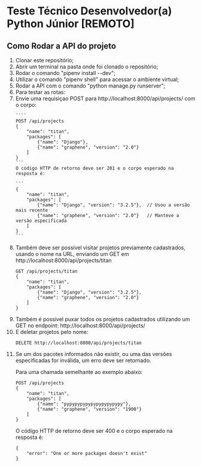 # Teste Técnico Desenvolvedor(a) Python Júnior [REMOTO]

## Como Rodar a API do projeto

<ol>
    <li> Clonar este repositório;
    <li> Abrir um terminal na pasta onde foi clonado o repositório;
    <li> Rodar o comando "pipenv install --dev"; 
    <li> Utilizar o comando "pipenv shell" para acessar o ambiente virtual;
    <li> Rodar a API com o comando "python manage.py runserver";
    <li> Para testar as rotas:</li>
    <li>
      Envie uma requisiçao POST para http://localhost:8000/api/projects/ com o corpo:  
        
    ````
    POST /api/projects
    {
        "name": "titan",
        "packages": [
            {"name": "Django"},
            {"name": "graphene", "version": "2.0"}
        ]
    }
    ```
    O código HTTP de retorno deve ser 201 e o corpo esperado na resposta é:
        
    ```
    {
        "name": "titan",
        "packages": [
            {"name": "Django", "version": "3.2.5"},  // Usou a versão mais recente
            {"name": "graphene", "version": "2.0"}   // Manteve a versão especificada
        ]
    }
    ```
    
</li>
<li>
Também deve ser possível visitar projetos previamente cadastrados, usando o
nome na URL, enviando um GET em http://localhost:8000/api/projects/titan
    
```
GET /api/projects/titan
{
    "name": "titan",
    "packages": [
        {"name": "Django", "version": "3.2.5"},
        {"name": "graphene", "version": "2.0"}
    ]
}
```
</li>
<li>
    Também é possivel puxar todos os projetos cadastrados utilizando um GET no endpoint: http://localhost:8000/api/projects/
</li>
<li>E deletar projetos pelo nome:
    
```
DELETE http://localhost:8000/api/projects/titan
```
</li>

<li>
    Se um dos pacotes informados não existir, ou uma das versões especificadas for
inválida, um erro deve ser retornado.

Para uma chamada semelhante ao exemplo abaixo:
```
POST /api/projects
{
    "name": "titan",
    "packages": [
        {"name": "pypypypypypypypypypypy"},
        {"name": "graphene", "version": "1900"}
    ]
}
```
O código HTTP de retorno deve ser 400 e o corpo esperado na resposta é:
```
{
    "error": "One or more packages doesn't exist"
}
```
</li>
</ol>

